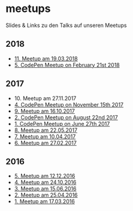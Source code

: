 # meetups

Slides &amp; Links zu den Talks auf unseren Meetups

## 2018

* [11\. Meetup am 19.03.2018](2018/meetup_011/README.md)
* [5\. CodePen Meetup on February 21st 2018](2018/codepen_005/README.md)

## 2017

* 10\. Meetup am 27.11.2017
* [4\. CodePen Meetup on November 15th 2017](2017/codepen_003/README.md)
* [9\. Meetup am 16.10.2017](2017/meetup_009/README.md)
* [2. CodePen Meetup on August 22nd 2017](2017/codepen_002/README.md)
* [1. CodePen Meetup on June 27th 2017](2017/codepen_001/README.md)
* [8. Meetup am 22.05.2017](2017/meetup_008/README.md)
* [7. Meetup am 10.04.2017](2017/meetup_007/README.md)
* [6. Meetup am 27.02.2017](2017/meetup_006/README.md)

## 2016

* [5. Meetup am 12.12.2016](2016/meetup_005_12122016/README.md)
* [4. Meetup am 24.10.2016](2016/meetup_004_24102016/README.md)
* [3. Meetup am 15.06.2016](2016/meetup_003_15062016/README.md)
* [2. Meetup am 25.04.2016](2016/meetup_002_25042016/README.md)
* [1. Meetup am 17.03.2016](2016/meetup_001_17032016/README.md)
